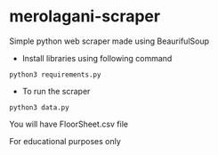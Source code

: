 # merolagani-scraper
Simple python web scraper made using BeaurifulSoup 

- Install libraries using following command
```
python3 requirements.py
```
- To run the scraper 
```
python3 data.py
```
You will have FloorSheet.csv file 


For educational purposes only


